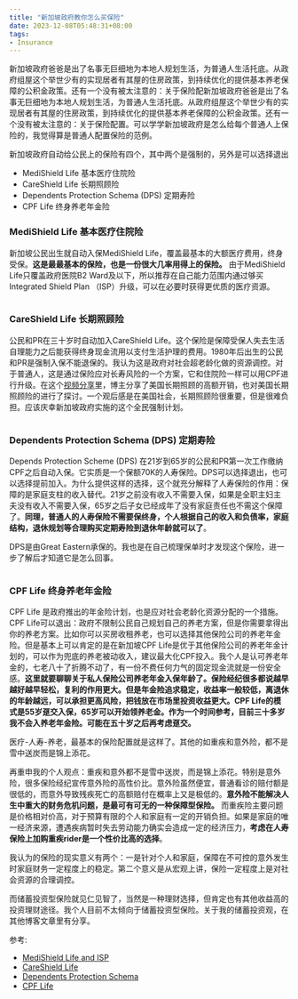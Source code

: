 ```yaml
---
title: "新加坡政府教你怎么买保险"
date: 2023-12-08T05:48:31+08:00
tags: 
- Insurance
---
```


新加坡政府爸爸是出了名事无巨细地为本地人规划生活，为普通人生活托底。从政府组屋这个举世少有的实现居者有其屋的住房政策，到持续优化的提供基本养老保障的公积金政策。还有一个没有被太注意的：关于保险配新加坡政府爸爸是出了名事无巨细地为本地人规划生活，为普通人生活托底。从政府组屋这个举世少有的实现居者有其屋的住房政策，到持续优化的提供基本养老保障的公积金政策。还有一个没有被太注意的：关于保险配置。可以学学新加坡政府是怎么给每个普通人上保险的，我觉得算是普通人配置保险的范例。

新加坡政府自动给公民上的保险有四个，其中两个是强制的，另外是可以选择退出
- MediShield Life 基本医疗住院险
- CareShield Life 长期照顾险
- Dependents Protection Schema (DPS) 定期寿险
- CPF Life 终身养老年金险

### MediShield Life 基本医疗住院险

新加坡公民出生就自动入保MediShield Life，覆盖最基本的大额医疗费用，终身受保。**这是最最基本的保险，也是一份很大几率用得上的保险。** 由于MediShield Life只覆盖政府医院B2 Ward及以下，所以推荐在自己能力范围内通过够买Integrated Shield Plan （ISP）升级，可以在必要时获得更优质的医疗资源。

<div>
    <span class="image fit" style="max-width: 400px;"><img src="https://s3.ap-southeast-1.amazonaws.com/littlecheesecake.me/money.sense/gov_insurance/gov_insurance_medishield.png" alt="" /></span>
</div>

### CareShield Life 长期照顾险

公民和PR在三十岁时自动加入CareShield Life。这个保险是保障受保人失去生活自理能力之后能获得终身现金流用以支付生活护理的费用。1980年后出生的公民和PR是强制入保不能退保的。我认为这是政府对社会超老龄化做的资源调控。对于普通人，这是通过保险应对长寿风险的一个方案，它和住院险一样可以用CPF进行升级。在这个[视频分享](https://www.youtube.com/watch?v=-nqSEUA7ZLk&t=339s)里，博主分享了美国长期照顾的高额开销，也对美国长期照顾险的进行了探讨。一个观后感是在美国社会，长期照顾险很重要，但是很难负担。应该庆幸新加坡政府实施的这个全民强制计划。

<div>
    <span class="image fit" style="max-width: 400px;"><img src="https://s3.ap-southeast-1.amazonaws.com/littlecheesecake.me/money.sense/gov_insurance/gov_insurance_careshield.png" alt="" /></span>
</div>

### Dependents Protection Schema (DPS) 定期寿险

Depends Protection Scheme (DPS) 在21岁到65岁的公民和PR第一次工作缴纳CPF之后自动入保。它实质是一个保额70K的人寿保险。DPS可以选择退出，也可以选择提前加入。为什么提供这样的选择，这个就充分解释了人寿保险的作用：保障的是家庭支柱的收入替代。21岁之前没有收入不需要入保，如果是全职主妇主夫没有收入不需要入保，65岁之后子女已经成年了没有家庭责任也不需这个保障了。**同理，普通人的人寿保险不需要保终身，个人根据自己的收入和负债率，家庭结构，退休规划等合理购买定期寿险到退休年龄就可以了**。

DPS是由Great Eastern承保的。我也是在自己梳理保单时才发现这个保险，进一步了解后才知道它是怎么回事。

<div>
    <span class="image fit" style="max-width: 400px;"><img src="https://s3.ap-southeast-1.amazonaws.com/littlecheesecake.me/money.sense/gov_insurance/gov_insurance_dps.png" alt="" /></span>
</div>

### CPF Life 终身养老年金险

CPF Life 是政府推出的年金险计划，也是应对社会老龄化资源分配的一个措施。CPF Life可以退出：政府不限制公民自己规划自己的养老方案，但是你需要拿得出你的养老方案。比如你可以买房收租养老，也可以选择其他保险公司的养老年金险。但是基本上可以肯定的是在新加坡CPF Life是优于其他保险公司的养老年金计划的，可以作为兜底的养老被动收入，建议最大化CPF投入。我个人是认可养老年金的，七老八十了折腾不动了，有一份不费任何力气的固定现金流就是一份安全感。**这里就要聊聊关于私人保险公司养老年金入保年龄了。保险经纪很多都说越早越好越早轻松，复利的作用更大。但是年金险追求稳定，收益率一般较低，离退休的年龄越远，可以承担更高风险，把钱放在市场里投资收益更大。CPF Life的模式是55岁趸交入保，65岁可以开始领养老金。作为一个时间参考，目前三十多岁我不会入养老年金险。可能在五十岁之后再考虑趸交。**

医疗-人寿-养老，最基本的保险配置就是这样了。其他的如重疾和意外险，都不是雪中送炭而是锦上添花。

再重申我的个人观点：重疾和意外都不是雪中送炭，而是锦上添花。特别是意外险，很多保险经纪宣传意外险的高性价比。意外险虽然便宜，普通看诊的赔付额是很低的，而意外导致残疾死亡的高额赔付在概率上又是极低的。**意外险不能解决人生中重大的财务危机问题，是最可有可无的一种保障型保险。** 而重疾险主要问题是价格相对价高，对于预算有限的个人和家庭有一定的开销负担。如果是家庭的唯一经济来源，遭遇疾病暂时失去劳动能力确实会造成一定的经济压力，**考虑在人寿保险上加购重疾rider是一个性价比高的选择**。

我认为的保险的现实意义有两个：一是针对个人和家庭，保障在不可控的意外发生时家庭财务一定程度上的稳定。第二个意义是从宏观上讲，保险一定程度上是对社会资源的合理调控。

而储蓄投资型保险就见仁见智了，当然是一种理财选择，但肯定也有其他收益高的投资理财途径。我个人目前不太倾向于储蓄投资型保险。关于我的储蓄投资观，在其他博客文章里有分享。

参考:
- [MediShield Life and ISP](https://www.moh.gov.sg/healthcare-schemes-subsidies/medishield-life)
- [CareShield Life](https://www.careshieldlife.gov.sg/home.html)
- [Dependents Protection Schema](https://www.cpf.gov.sg/member/account-services/providing-for-your-loved-ones/insuring-to-protect-your-dependants)
- [CPF Life](https://www.cpf.gov.sg/member/retirement-income/monthly-payouts/cpf-life)
